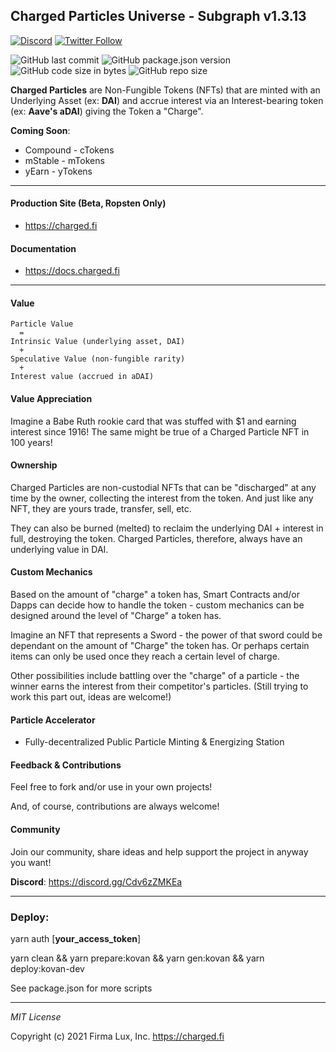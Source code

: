 ## Charged Particles Universe - Subgraph v1.3.13

[![Discord](https://badgen.net/badge/definft/Charged%20Particles?icon=discord&label=discord)](https://discord.gg/Syh3gjz)
[![Twitter Follow](https://badgen.net/twitter/follow/DeFiNFT?icon=twitter)](https://twitter.com/intent/follow?screen_name=DeFiNFT)

![GitHub last commit](https://img.shields.io/github/last-commit/Charged-Particles/charged-particles-subgraph)
![GitHub package.json version](https://img.shields.io/github/package-json/v/Charged-Particles/charged-particles-subgraph)
![GitHub code size in bytes](https://img.shields.io/github/languages/code-size/Charged-Particles/charged-particles-subgraph)
![GitHub repo size](https://img.shields.io/github/repo-size/Charged-Particles/charged-particles-subgraph)

**Charged Particles** are Non-Fungible Tokens (NFTs) that are minted with an Underlying Asset (ex: **DAI**) and accrue interest via an Interest-bearing token (ex: **Aave's aDAI**) giving the Token a "Charge".

**Coming Soon**:

- Compound - cTokens
- mStable - mTokens
- yEarn - yTokens

---

#### Production Site (Beta, Ropsten Only)
- https://charged.fi

#### Documentation
- https://docs.charged.fi

---

#### Value
```text
Particle Value
  =
Intrinsic Value (underlying asset, DAI)
  +
Speculative Value (non-fungible rarity)
  +
Interest value (accrued in aDAI)
```

#### Value Appreciation
Imagine a Babe Ruth rookie card that was stuffed with $1 and earning interest since 1916!  The same might be true
of a Charged Particle NFT in 100 years!

#### Ownership
Charged Particles are non-custodial NFTs that can be "discharged" at any time by the owner, collecting the interest
from the token. And just like any NFT, they are yours trade, transfer, sell, etc.

They can also be burned (melted) to reclaim the underlying DAI + interest in full, destroying the token.
Charged Particles, therefore, always have an underlying value in DAI.

#### Custom Mechanics
Based on the amount of "charge" a token has, Smart Contracts and/or Dapps can decide how to handle the token - custom
mechanics can be designed around the level of "Charge" a token has.

Imagine an NFT that represents a Sword - the power of that sword could be dependant on the amount of "Charge" the token
has. Or perhaps certain items can only be used once they reach a certain level of charge.

Other possibilities include battling over the "charge" of a particle - the winner earns the interest from their
competitor's particles.  (Still trying to work this part out, ideas are welcome!)

#### Particle Accelerator
 - Fully-decentralized Public Particle Minting & Energizing Station

#### Feedback & Contributions
Feel free to fork and/or use in your own projects!

And, of course, contributions are always welcome!

#### Community
Join our community, share ideas and help support the project in anyway you want!

**Discord**: https://discord.gg/Cdv6zZMKEa

---

### Deploy:

  yarn auth [__your_access_token__]

  yarn clean && yarn prepare:kovan && yarn gen:kovan && yarn deploy:kovan-dev


See package.json for more scripts

---

_MIT License_

Copyright (c) 2021 Firma Lux, Inc. <https://charged.fi>
